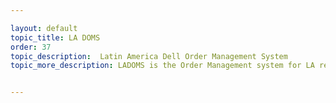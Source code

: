 ```yaml
---

layout: default
topic_title: LA DOMS
order: 37
topic_description:  Latin America Dell Order Management System
topic_more_description: LADOMS is the Order Management system for LA region. As part of GEARS replacement project, LADOMS uses OMEGA AR to invoice the orders. Hence LADOMS publishes Customer and Order information to OMEGA through FTP files


---
```

